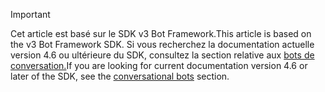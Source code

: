 > [!Important]
> <span data-ttu-id="d7f85-101">Cet article est basé sur le SDK v3 Bot Framework.</span><span class="sxs-lookup"><span data-stu-id="d7f85-101">This article is based on the v3 Bot Framework SDK.</span></span> <span data-ttu-id="d7f85-102">Si vous recherchez la documentation actuelle version 4.6 ou ultérieure du SDK, consultez la section relative aux [bots de conversation.](~/bots/what-are-bots.md)</span><span class="sxs-lookup"><span data-stu-id="d7f85-102">If you are looking for current documentation version 4.6 or later of the SDK, see the [conversational bots](~/bots/what-are-bots.md) section.</span></span>

